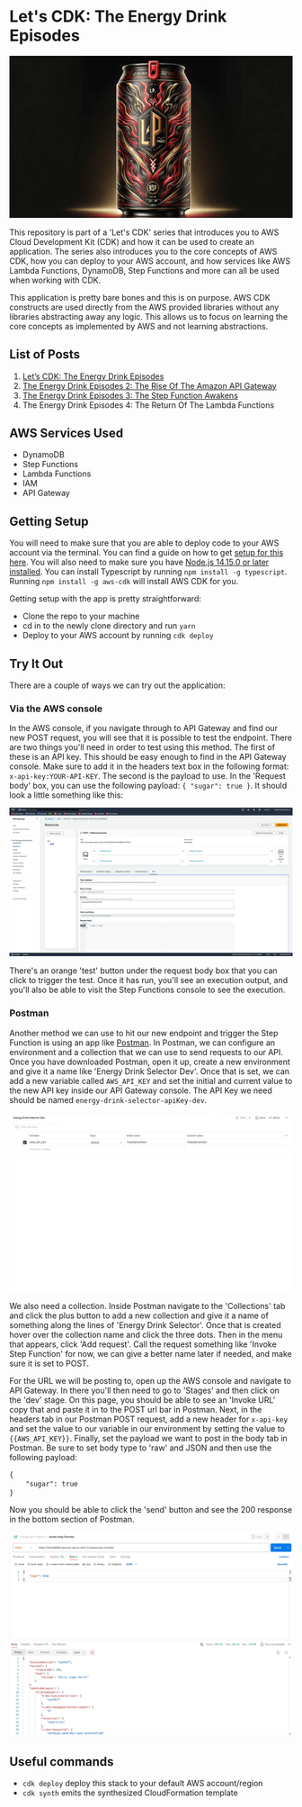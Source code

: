 # Let's CDK: The Energy Drink Episodes

![LP Energy Drink](assets/lpenergydrink.png)

This repository is part of a 'Let's CDK' series that introduces you to AWS Cloud Development Kit (CDK) and how it can be used to create an application. The series also introduces you to the core concepts of AWS CDK, how you can deploy to your AWS account, and how services like AWS Lambda Functions, DynamoDB, Step Functions and more can all be used when working with CDK.

This application is pretty bare bones and this is on purpose. AWS CDK constructs are used directly from the AWS provided libraries without any libraries abstracting away any logic. This allows us to focus on learning the core concepts as implemented by AWS and not learning abstractions.

## List of Posts

1. [Let’s CDK: The Energy Drink Episodes](https://medium.com/aws-in-plain-english/lets-cdk-the-energy-drink-episodes-d23881031484)
2. [The Energy Drink Episodes 2: The Rise Of The Amazon API Gateway](https://medium.com/aws-in-plain-english/the-energy-drink-episodes-2-the-rise-of-the-amazon-api-gateway-e43c49c00ce5)
3. [The Energy Drink Episodes 3: The Step Function Awakens](https://medium.com/aws-in-plain-english/the-energy-drink-episodes-episode-3-the-step-function-awakens-e724546ddb2d)
4. The Energy Drink Episodes 4: The Return Of The Lambda Functions

## AWS Services Used

- DynamoDB
- Step Functions
- Lambda Functions
- IAM
- API Gateway

## Getting Setup

You will need to make sure that you are able to deploy code to your AWS account via the terminal. You can find a guide on how to get [setup for this here](https://docs.aws.amazon.com/cdk/v2/guide/getting_started.html). You will also need to make sure you have [Node.js 14.15.0 or later installed](https://nodejs.org/en/download). You can install Typescript by running ```npm install -g typescript```. Running ```npm install -g aws-cdk``` will install AWS CDK for you.

Getting setup with the app is pretty straightforward:

- Clone the repo to your machine
- cd in to the newly clone directory and run ```yarn```
- Deploy to your AWS account by running ```cdk deploy```


## Try It Out
There are a couple of ways we can try out the application:

### Via the AWS console 

In the AWS console, if you navigate through to API Gateway and find our new POST request, you will see that it is possible to test the endpoint. There are two things you'll need in order to test using this method. The first of these is an API key. This should be easy enough to find in the API Gateway console. Make sure to add it in the headers text box in the following format: ``x-api-key:YOUR-API-KEY``. The second is the payload to use. In the 'Request body' box, you can use the following payload: ``{ "sugar": true }``. It should look a little something like this:

![Lambda Console](assets/lambdaConsole.png)

There's an orange 'test' button under the request body box that you can click to trigger the test. Once it has run, you'll see an execution output, and you'll also be able to visit the Step Functions console to see the execution.

### Postman

Another method we can use to hit our new endpoint and trigger the Step Function is using an app like [Postman](https://www.postman.com/). In Postman, we can configure an environment and a collection that we can use to send requests to our API. Once you have downloaded Postman, open it up, create a new environment and give it a name like 'Energy Drink Selector Dev'. Once that is set, we can add a new variable called ``AWS_API_KEY`` and set the initial and current value to the new API key inside our API Gateway console. The API Key we need should be named ``energy-drink-selector-apiKey-dev``.

![Postman Environment](assets/postmanEnvironment.png)

We also need a collection. Inside Postman navigate to the 'Collections' tab and click the plus button to add a new collection and give it a name of something along the lines of 'Energy Drink Selector'. Once that is created hover over the collection name and click the three dots. Then in the menu that appears, click 'Add request'. Call the request something like 'Invoke Step Function' for now, we can give a better name later if needed, and make sure it is set to POST.

For the URL we will be posting to, open up the AWS console and navigate to API Gateway. In there you'll then need to go to 'Stages' and then click on the 'dev' stage. On this page, you should be able to see an 'Invoke URL' copy that and paste it in to the POST url bar in Postman. Next, in the headers tab in our Postman POST request, add a new header for ``x-api-key`` and set the value to our variable in our environment by setting the value to ``{{AWS_API_KEY}}``. Finally, set the payload we want to post in the body tab in Postman. Be sure to set body type to 'raw' and JSON and then use the following payload:

```
{
    "sugar": true
}
```

Now you should be able to click the 'send' button and see the 200 response in the bottom section of Postman.

![Postman result](assets/postmanResult.png)

## Useful commands

* `cdk deploy`      deploy this stack to your default AWS account/region
* `cdk synth`       emits the synthesized CloudFormation template
